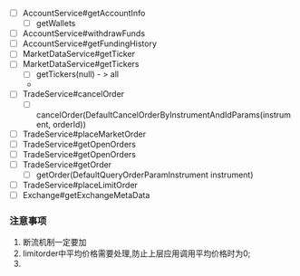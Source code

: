 - [ ] AccountService#getAccountInfo
  - [ ]  getWallets
- [ ] AccountService#withdrawFunds
- [ ] AccountService#getFundingHistory
- [ ] MarketDataService#getTicker
- [ ] MarketDataService#getTickers
  - [ ] getTickers(null) - > all
  - 
- [ ] TradeService#cancelOrder
  - [ ] cancelOrder(DefaultCancelOrderByInstrumentAndIdParams(instrument, orderId))
- [ ] TradeService#placeMarketOrder
- [ ] TradeService#getOpenOrders
- [ ] TradeService#getOpenOrders
- [ ] TradeService#getOrder
  - [ ] getOrder(DefaultQueryOrderParamInstrument instrument)
- [ ] TradeService#placeLimitOrder
- [ ] Exchange#getExchangeMetaData

### 注意事项
1. 断流机制一定要加
2. limitorder中平均价格需要处理,防止上层应用调用平均价格时为0;
3. 